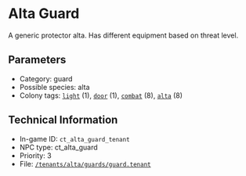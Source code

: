 # Alta Guard

A generic protector alta. Has different equipment based on threat level.

## Parameters

- Category: guard
- Possible species: alta
- Colony tags: [`light`](https://ceterai.github.io/MyEnternia/Wiki/Tags/Light) (1), [`door`](https://ceterai.github.io/MyEnternia/Wiki/Tags/Door) (1), [`combat`](https://ceterai.github.io/MyEnternia/Wiki/Tags/Combat) (8), [`alta`](https://ceterai.github.io/MyEnternia/Wiki/Tags/Alta) (8)

## Technical Information

- In-game ID: `ct_alta_guard_tenant`
- NPC type: ct_alta_guard
- Priority: 3
- File: [`/tenants/alta/guards/guard.tenant`](https://github.com/Ceterai/Enternia/blob/main/tenants/alta/guards/guard.tenant)
